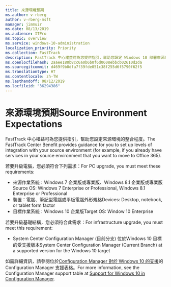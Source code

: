 ```yaml
---
title: 來源環境預期
ms.author: v-rberg
author: v-rberg-msft
manager: jimmuir
ms.date: 08/13/2019
ms.audience: ITPro
ms.topic: overview
ms.service: windows-10-administration
localization_priority: Priority
ms.collection: FastTrack
description: FastTrack 中心權益可為您提供指引，幫助您設定 Windows 10 部署來源環境的整合程度。
ms.openlocfilehash: 2aaee180b8cc6a0b6b0f6d0608ebbcb02610d2da
ms.sourcegitcommit: d469f9b0dfa7f39fde051c38f255d6f5790f62f5
ms.translationtype: HT
ms.contentlocale: zh-TW
ms.lasthandoff: 08/12/2019
ms.locfileid: "36294386"
---
```

# <a name="source-environment-expectations"></a><span data-ttu-id="91aca-103">來源環境預期</span><span class="sxs-lookup"><span data-stu-id="91aca-103">Source Environment Expectations</span></span>

<span data-ttu-id="91aca-104">FastTrack 中心權益可為您提供指引，幫助您設定來源環境的整合程度。</span><span class="sxs-lookup"><span data-stu-id="91aca-104">The FastTrack Center Benefit provides guidance for you to set up levels of integration with your source environment (for example, if you already have services in your source environment that you want to move to Office 365).</span></span>
  
<span data-ttu-id="91aca-105">若要升級電腦，您必須符合下列需求：</span><span class="sxs-lookup"><span data-stu-id="91aca-105">For PC upgrade, you must meet these requirements:</span></span>

- <span data-ttu-id="91aca-106">來源作業系統：Windows 7 企業版或專業版、Windows 8.1 企業版或專業版</span><span class="sxs-lookup"><span data-stu-id="91aca-106">Source OS: Windows 7 Enterprise or Professional, Windows 8.1 Enterprise or Professional</span></span>
- <span data-ttu-id="91aca-107">裝置：電腦、筆記型電腦或平板電腦外形規格</span><span class="sxs-lookup"><span data-stu-id="91aca-107">Devices: Desktop, notebook, or tablet form factor</span></span>
- <span data-ttu-id="91aca-108">目標作業系統：Windows 10 企業版</span><span class="sxs-lookup"><span data-stu-id="91aca-108">Target OS: Window 10 Enterprise</span></span>

<span data-ttu-id="91aca-109">若要升級基礎結構，您必須符合此需求：</span><span class="sxs-lookup"><span data-stu-id="91aca-109">For infrastructure upgrade, you must meet this requirement:</span></span>   

- <span data-ttu-id="91aca-110">System Center Configuration Manager (目前分支) 位於Windows 10 目標的受支援版本</span><span class="sxs-lookup"><span data-stu-id="91aca-110">System Center Configuration Manager (Current Branch) at a supported version for the Windows 10 target</span></span>

<span data-ttu-id="91aca-111">如需詳細資訊，請參閱位於[Configuration Manager 對於 Windows 10 的支援](https://docs.microsoft.com/sccm/core/plan-design/configs/support-for-windows-10)的 Configuration Manager 支援表格。</span><span class="sxs-lookup"><span data-stu-id="91aca-111">For more information, see the Configuration Manager support table at [Support for Windows 10 in Configuration Manager](https://docs.microsoft.com/sccm/core/plan-design/configs/support-for-windows-10).</span></span>
  

 